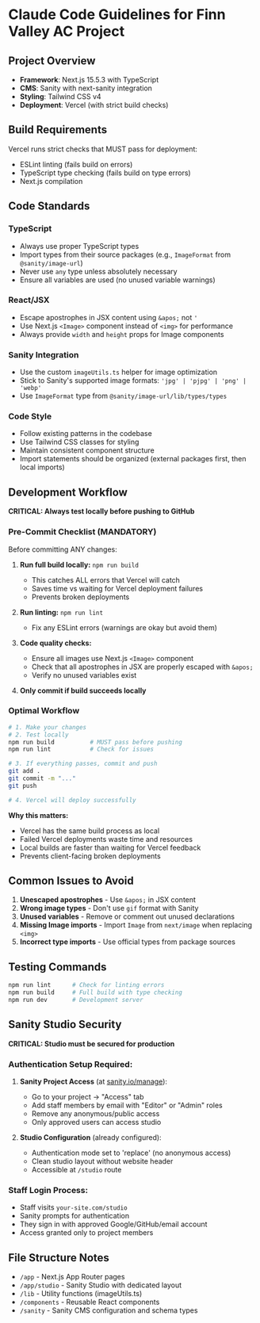 # Claude Code Guidelines for Finn Valley AC Project

## Project Overview
- **Framework**: Next.js 15.5.3 with TypeScript
- **CMS**: Sanity with next-sanity integration
- **Styling**: Tailwind CSS v4
- **Deployment**: Vercel (with strict build checks)

## Build Requirements
Vercel runs strict checks that MUST pass for deployment:
- ESLint linting (fails build on errors)
- TypeScript type checking (fails build on type errors)
- Next.js compilation

## Code Standards

### TypeScript
- Always use proper TypeScript types
- Import types from their source packages (e.g., `ImageFormat` from `@sanity/image-url`)
- Never use `any` type unless absolutely necessary
- Ensure all variables are used (no unused variable warnings)

### React/JSX
- Escape apostrophes in JSX content using `&apos;` not `'`
- Use Next.js `<Image>` component instead of `<img>` for performance
- Always provide `width` and `height` props for Image components

### Sanity Integration
- Use the custom `imageUtils.ts` helper for image optimization
- Stick to Sanity's supported image formats: `'jpg' | 'pjpg' | 'png' | 'webp'`
- Use `ImageFormat` type from `@sanity/image-url/lib/types/types`

### Code Style
- Follow existing patterns in the codebase
- Use Tailwind CSS classes for styling
- Maintain consistent component structure
- Import statements should be organized (external packages first, then local imports)

## Development Workflow
**CRITICAL: Always test locally before pushing to GitHub**

### Pre-Commit Checklist (MANDATORY)
Before committing ANY changes:

1. **Run full build locally:** `npm run build`
   - This catches ALL errors that Vercel will catch
   - Saves time vs waiting for Vercel deployment failures
   - Prevents broken deployments

2. **Run linting:** `npm run lint`
   - Fix any ESLint errors (warnings are okay but avoid them)

3. **Code quality checks:**
   - Ensure all images use Next.js `<Image>` component
   - Check that all apostrophes in JSX are properly escaped with `&apos;`
   - Verify no unused variables exist

4. **Only commit if build succeeds locally**

### Optimal Workflow
```bash
# 1. Make your changes
# 2. Test locally
npm run build          # MUST pass before pushing
npm run lint           # Check for issues

# 3. If everything passes, commit and push
git add .
git commit -m "..."
git push

# 4. Vercel will deploy successfully
```

**Why this matters:**
- Vercel has the same build process as local
- Failed Vercel deployments waste time and resources
- Local builds are faster than waiting for Vercel feedback
- Prevents client-facing broken deployments

## Common Issues to Avoid
1. **Unescaped apostrophes** - Use `&apos;` in JSX content
2. **Wrong image types** - Don't use `gif` format with Sanity
3. **Unused variables** - Remove or comment out unused declarations
4. **Missing Image imports** - Import `Image` from `next/image` when replacing `<img>`
5. **Incorrect type imports** - Use official types from package sources

## Testing Commands
```bash
npm run lint      # Check for linting errors
npm run build     # Full build with type checking
npm run dev       # Development server
```

## Sanity Studio Security
**CRITICAL: Studio must be secured for production**

### Authentication Setup Required:
1. **Sanity Project Access** (at [sanity.io/manage](https://sanity.io/manage)):
   - Go to your project → "Access" tab
   - Add staff members by email with "Editor" or "Admin" roles
   - Remove any anonymous/public access
   - Only approved users can access studio

2. **Studio Configuration** (already configured):
   - Authentication mode set to 'replace' (no anonymous access)
   - Clean studio layout without website header
   - Accessible at `/studio` route

### Staff Login Process:
- Staff visits `your-site.com/studio`
- Sanity prompts for authentication
- They sign in with approved Google/GitHub/email account
- Access granted only to project members

## File Structure Notes
- `/app` - Next.js App Router pages
- `/app/studio` - Sanity Studio with dedicated layout
- `/lib` - Utility functions (imageUtils.ts)
- `/components` - Reusable React components
- `/sanity` - Sanity CMS configuration and schema types